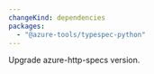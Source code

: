 ```yaml
---
changeKind: dependencies
packages:
  - "@azure-tools/typespec-python"
---
```


Upgrade azure-http-specs version.